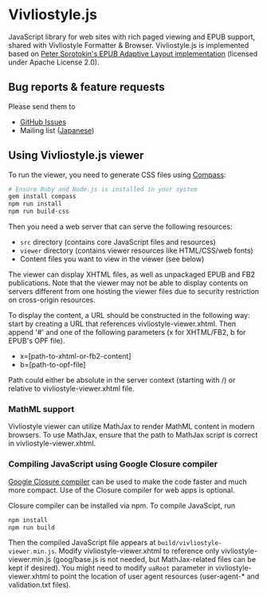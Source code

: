 # Vivliostyle.js

JavaScript library for web sites with rich paged viewing and EPUB support, shared with Vivliostyle Formatter & Browser.
Vivliostyle.js is implemented based on [Peter Sorotokin's EPUB Adaptive Layout implementation](https://github.com/sorotokin/adaptive-layout) (licensed under Apache License 2.0).

## Bug reports & feature requests

Please send them to

- [GitHub Issues](https://github.com/vivliostyle/vivliostyle.js/issues)
- Mailing list ([Japanese](https://groups.google.com/forum/?hl=ja#!forum/vivliostyle-ja))

## Using Vivliostyle.js viewer

To run the viewer, you need to generate CSS files using [Compass](http://compass-style.org):

```sh
# Ensure Ruby and Node.js is installed in your system
gem install compass
npm run install
npm run build-css
```

Then you need a web server that can serve the following resources:

- `src` directory (contains core JavaScript files and resources)
- `viewer` directory (contains viewer resources like HTML/CSS/web fonts)
- Content files you want to view in the viewer (see below)

The viewer can display XHTML files, as well as unpackaged EPUB and FB2 publications.
Note that the viewer may not be able to display contents on servers different
from one hosting the viewer files due to security restriction on cross-origin resources.

To display the content, a URL should be constructed in the following way:
start by creating a URL that references vivliostyle-viewer.xhtml.
Then append '#' and one of the following parameters (x for XHTML/FB2, b for EPUB's OPF file).

- x=[path-to-xhtml-or-fb2-content]
- b=[path-to-opf-file]

Path could either be absolute in the server context (starting with /)
or relative to vivliostyle-viewer.xhtml file.

### MathML support

Vivliostyle viewer can utilize MathJax to render MathML content in modern browsers.
To use MathJax, ensure that the path to MathJax script is correct in
vivliostyle-viewer.xhtml.

### Compiling JavaScript using Google Closure compiler

[Google Closure compiler](https://developers.google.com/closure/compiler/)
can be used to make the code faster and much more compact. Use of the
Closure compiler for web apps is optional.

Closure compiler can be installed via npm. To compile JavaScipt, run

```sh
npm install
npm run build
```

Then the compiled JavaScript file appears at `build/vivliostyle-viewer.min.js`.
Modify vivliostyle-viewer.xhtml to reference only vivliostyle-viewer.min.js
(goog/base.js is not needed, but MathJax-related files can be kept if desired).
You might need to modify `uaRoot` parameter in vivliostyle-viewer.xhtml to
point the location of user agent resources (user-agent-* and validation.txt files).
